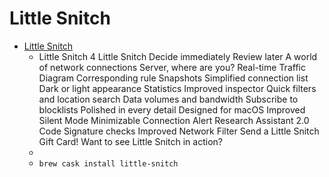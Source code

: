 # Little Snitch
- [Little Snitch](https://www.obdev.at/products/littlesnitch/index.html)
  -  Little Snitch 4 Little Snitch Decide immediately Review later A world of network connections Server, where are you? Real-time Traffic Diagram Corresponding rule Snapshots Simplified connection list Dark or light appearance Statistics Improved inspector Quick filters and location search Data volumes and bandwidth             Subscribe to blocklists             Polished in every detail Designed for macOS Improved Silent Mode Minimizable Connection Alert Research Assistant 2.0 Code Signature checks Improved Network Filter Send a Little Snitch Gift Card! Want to see Little Snitch in action?
  - 
  - `brew cask install little-snitch`
